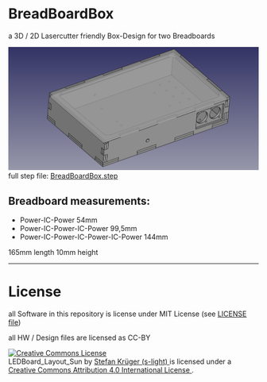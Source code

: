 <!--lint disable list-item-indent-->

# BreadBoardBox
a 3D / 2D Lasercutter friendly Box-Design for two Breadboards

![3d preview](BreadBoardBox.png)
full step file: [BreadBoardBox.step](BreadBoardBox.step)


## Breadboard measurements:
- Power-IC-Power
    54mm
- Power-IC-Power-IC-Power
    99,5mm
- Power-IC-Power-IC-Power-IC-Power
    144mm

165mm length
10mm height




---
# License
all Software in this repository is license under MIT License (see [LICENSE file](LICENSE))

all HW / Design files are licensed as CC-BY

<!-- License info -->
<a rel="license" href="http://creativecommons.org/licenses/by/4.0/">
    <img alt="Creative Commons License" style="border-width:0" src="https://i.creativecommons.org/l/by/4.0/88x31.png" />
</a><br />
<span xmlns:dct="http://purl.org/dc/terms/" property="dct:title">
    LEDBoard_Layout_Sun
</span>
by
<a xmlns:cc="http://creativecommons.org/ns#" href="https://github.com/s-light/LEDBoard_Layout_Sun" property="cc:attributionName" rel="cc:attributionURL">
    Stefan Krüger (s-light)
</a>
is licensed under a
<a rel="license" href="http://creativecommons.org/licenses/by/4.0/">
    Creative Commons Attribution 4.0 International License
</a>.

